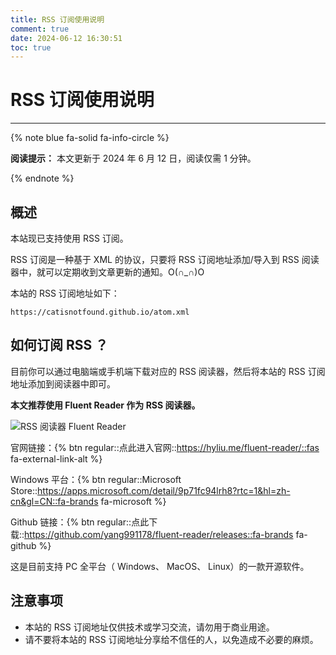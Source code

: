 ```yaml
---
title: RSS 订阅使用说明
comment: true
date: 2024-06-12 16:30:51
toc: true
---
```


# RSS 订阅使用说明

---

{% note blue fa-solid fa-info-circle %} 

**阅读提示：** 本文更新于 2024 年 6 月 12 日，阅读仅需 1 分钟。

{% endnote %}

## 概述

本站现已支持使用 RSS 订阅。

RSS 订阅是一种基于 XML 的协议，只要将 RSS 订阅地址添加/导入到 RSS 阅读器中，就可以定期收到文章更新的通知。O(∩_∩)O

本站的 RSS 订阅地址如下：

```
https://catisnotfound.github.io/atom.xml
```

## 如何订阅 RSS ？

目前你可以通过电脑端或手机端下载对应的 RSS 阅读器，然后将本站的 RSS 订阅地址添加到阅读器中即可。

**本文推荐使用 Fluent Reader 作为 RSS 阅读器。**

![RSS 阅读器 Fluent Reader](https://hyliu.me/fluent-reader/imgs/light.png)

官网链接：{% btn regular::点此进入官网::https://hyliu.me/fluent-reader/::fas fa-external-link-alt %}

Windows 平台：{% btn regular::Microsoft Store::https://apps.microsoft.com/detail/9p71fc94lrh8?rtc=1&hl=zh-cn&gl=CN::fa-brands fa-microsoft %}

Github 链接：{% btn regular::点此下载::https://github.com/yang991178/fluent-reader/releases::fa-brands fa-github %}

这是目前支持 PC 全平台（<i class="fa-brands fa-windows"></i> Windows、<i class="fa-brands fa-apple"></i> MacOS、 <i class="fa-brands fa-linux"></i> Linux）的一款开源软件。

## 注意事项

- 本站的 RSS 订阅地址仅供技术或学习交流，请勿用于商业用途。
- 请不要将本站的 RSS 订阅地址分享给不信任的人，以免造成不必要的麻烦。
